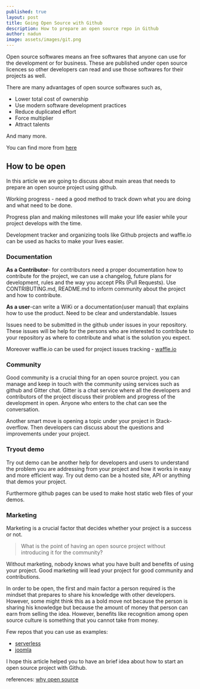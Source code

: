 ```yaml
---
published: true
layout: post
title: Going Open Source with Github
description: How to prepare an open source repo in Github
author: nadun
image: assets/images/git.png
---
```

Open source softwares means an free softwares that anyone can use for the development or for business. These are published under open source licences so other developers can read and use those softwares for their projects as well.

There are many advantages of open source softwares such as,

- Lower total cost of ownership
- Use modern software development practices
- Reduce duplicated effort
- Force multiplier
- Attract talents

And many more.

You can find more from [here](https://opensource.com/life/15/12/why-open-source)

## How to be open

In this article we are going to discuss about main areas that needs to prepare an open source project using github.

Working progress - need a good method to track down what you are doing and what need to be done.

Progress plan and making milestones will make your life easier while your project develops with the time.

Development tracker and organizing tools like Github projects and waffle.io can be used as hacks to make your lives easier.

### Documentation

**As a Contributor**- for contributors need a proper documentation how to contribute for the project, we can use a changelog, future plans for development, rules and the way you accept PRs (Pull Requests). Use CONTRIBUTING.md, README.md to inform community about the project and how to contribute.

**As a user**-can write a WiKi or a documentation(user manual) that explains how to use the product. Need to be clear and understandable.
Issues

Issues need to be submitted in the github under issues in your repository. These issues will be help for the persons who are interested to contribute to your repository as where to contribute and what is the solution you expect.

Moreover waffle.io can be used for project issues tracking - [waffle.io](https://waffle.io/)

### Community

Good community is a crucial thing for an open source project. you can manage and keep in touch with the community using services such as github and Gitter chat. Gitter is a chat service where all the developers and contributors of the project discuss their problem and progress of the development in open. Anyone who enters to the chat can see the conversation.

Another smart move is opening a topic under your project in Stack-overflow. Then developers can discuss about the questions and improvements under your project.

### Tryout demo

Try out demo can be another help for developers and users to understand the problem you are addressing from your project and how it works in easy and more efficient way. Try out demo can be a hosted site, API or anything that demos your project.

Furthermore github pages can be used to make host static web files of your demos.

### Marketing

Marketing is a crucial factor that decides whether your project is a success or not.

> What is the point of having an open source project without introducing it for the community?

Without marketing, nobody knows what you have built and benefits of using your project. Good marketing will lead your project for good community and contributions.

In order to be open, the first and main factor a person required is the mindset that prepares to share his knowledge with other developers. However, some might think this as a bold move not because the person is sharing his knowledge but because the amount of money that person can earn from selling the idea. However, benefits like recognition among open source culture is something that you cannot take from money.

Few repos that you can use as examples:

- [serverless](https://github.com/serverless/serverless)
- [joomla](https://github.com/joomla/joomla-cms)


I hope this article helped you to have an brief idea about how to start an open source project with Github.

references: [why open source](https://opensource.com/life/15/12/why-open-source)
